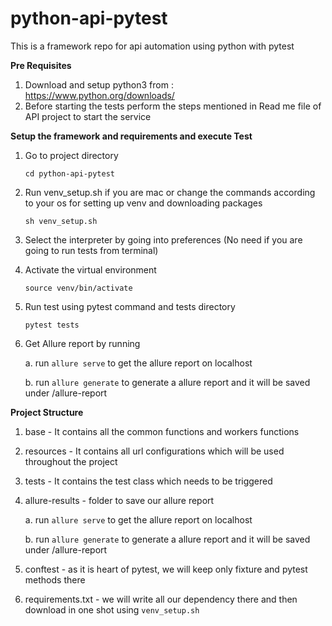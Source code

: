 # python-api-pytest
This is a framework repo for api automation using python with pytest

**Pre Requisites**
1. Download and setup python3 from : https://www.python.org/downloads/
2. Before starting the tests perform the steps mentioned in Read me file of API project to start the service

**Setup the framework and requirements and execute Test**
1. Go to project directory 
    
    `cd python-api-pytest`
2. Run venv_setup.sh if you are mac or change the commands according to your os for setting up venv and downloading packages
    
    `sh venv_setup.sh`

3. Select the interpreter by going into preferences (No need if you are going to run tests from terminal)
4. Activate the virtual environment 
    
    `source venv/bin/activate`
5. Run test using pytest command and tests directory

    `pytest tests`
6. Get Allure report by running

    a. run `allure serve` to get the allure report on localhost

    b. run `allure generate` to generate a allure report and it will be saved under /allure-report

**Project Structure**
1. base - It contains all the common functions and workers functions
2. resources - It contains all url configurations which will be used throughout the project
3. tests - It contains the test class which needs to be triggered
5. allure-results - folder to save our allure report
    
    a. run `allure serve` to get the allure report on localhost
    
    b. run `allure generate` to generate a allure report and it will be saved under /allure-report

7. conftest - as it is heart of pytest, we will keep only fixture and pytest methods there
8. requirements.txt - we will write all our dependency there and then download in one shot using `venv_setup.sh`
